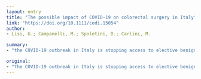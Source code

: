 ```yaml
---
layout: entry
title: "The possible impact of COVID-19 on colorectal surgery in Italy"
link: "https://doi.org/10.1111/codi.15054"
author:
- Lisi, G.; Campanelli, M.; Spoletini, D.; Carlini, M.

summary:
- "the COVID-19 outbreak in Italy is stopping access to elective benign disease treatment and changing the approach to malignant disease treatment. The lack of knowledge about the possible implications of the spread of the infection during surgery could extend to infect surgeons, surgery nurses and also the anesthesiologists. This approach could reduce the access to first level hospitals changing the entire health care system in the future."

original:
- "The COVID-19 outbreak in Italy is stopping access to elective benign disease treatment and changing the approach to malignant disease as well as the outpatients care of those patients treated for colorectal cancer. The lack of knowledge about the possible implications of the spread of the infection during surgery could extend to infect surgeons, surgery nurses and also the anesthesiologists, the results will become evident in the long term. The surgical approach may change going towards less invasive procedures to minimize the aerosolized biological fluids, this approach could reduce the access to first level hospitals changing the entire health care system in the future."
---
```


